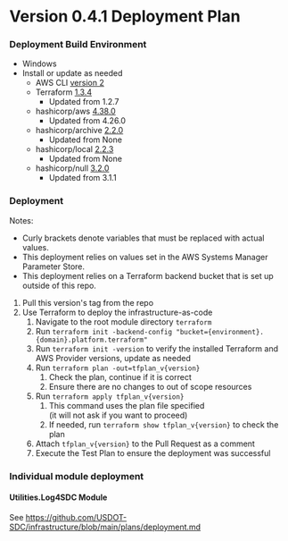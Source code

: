 # Version 0.4.1 Deployment Plan

### Deployment Build Environment
- Windows
- Install or update as needed
   - AWS CLI [version 2](https://docs.aws.amazon.com/cli/latest/userguide/install-cliv2.html)
   - Terraform [1.3.4](https://releases.hashicorp.com/terraform/1.3.4/)
      - Updated from 1.2.7
   - hashicorp/aws [4.38.0](https://registry.terraform.io/providers/hashicorp/aws/4.38.0)
      - Updated from 4.26.0
   - hashicorp/archive [2.2.0](https://registry.terraform.io/providers/hashicorp/archive/2.2.0)
      - Updated from None
   - hashicorp/local [2.2.3](https://registry.terraform.io/providers/hashicorp/local/2.2.3)
      - Updated from None
   - hashicorp/null [3.2.0](https://registry.terraform.io/providers/hashicorp/null/3.2.0)
      - Updated from 3.1.1

### Deployment
Notes:
- Curly brackets denote variables that must be replaced with actual values.
- This deployment relies on values set in the AWS Systems Manager Parameter Store.
- This deployment relies on a Terraform backend bucket that is set up outside of this repo.

1. Pull this version's tag from the repo
1. Use Terraform to deploy the infrastructure-as-code
   1. Navigate to the root module directory `terraform`
   1. Run `terraform init -backend-config "bucket={environment}.{domain}.platform.terraform"`
   1. Run `terraform init -version` to verify the installed Terraform and AWS Provider versions, update as needed
   1. Run `terraform plan -out=tfplan_v{version}`
      1. Check the plan, continue if it is correct
      1. Ensure there are no changes to out of scope resources
   1. Run `terraform apply tfplan_v{version}`
      1. This command uses the plan file specified  
         (it will not ask if you want to proceed)
      1. If needed, run `terraform show tfplan_v{version}` to check the plan
   1. Attach `tfplan_v{version}` to the Pull Request as a comment
   1. Execute the Test Plan to ensure the deployment was successful

### Individual module deployment
#### Utilities.Log4SDC Module
See https://github.com/USDOT-SDC/infrastructure/blob/main/plans/deployment.md

